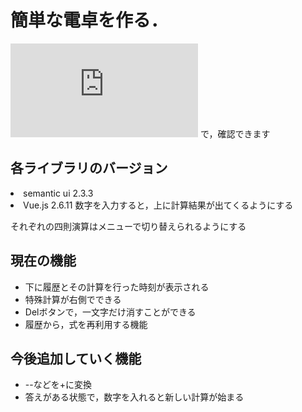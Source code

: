 # 簡単な電卓を作る．
![履歴付き電卓](https://ayutaz.github.io/Computer_with_history/main.html)
で，確認できます
## 各ライブラリのバージョン
<li>semantic ui 2.3.3
<li>Vue.js 2.6.11
数字を入力すると，上に計算結果が出てくるようにする

それぞれの四則演算はメニューで切り替えられるようにする

## 現在の機能
* 下に履歴とその計算を行った時刻が表示される
* 特殊計算が右側でできる
* Delボタンで，一文字だけ消すことができる
* 履歴から，式を再利用する機能


## 今後追加していく機能
* --などを+に変換
* 答えがある状態で，数字を入れると新しい計算が始まる

